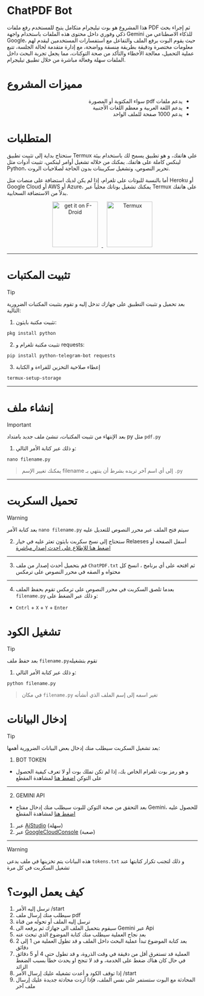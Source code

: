
 
# ChatPDF Bot
هذا المشروع هو بوت تيليجرام متكامل يتيح للمستخدم رفع ملفات PDF ثم إجراء بحث ذكي وفوري داخل محتوى هذه الملفات باستخدام واجهة Gemini للذكاء الاصطناعي من Google، حيث يقوم البوت برفع الملف والتفاعل مع استفسارات المستخدمين ليقدم لهم معلومات مختصرة ودقيقة بطريقة منسقة وواضحة، مع إدارة متقدمة لحالة الجلسة، تتبع عملية التحميل، معالجة الأخطاء والتأكد من صحة التوكنات، مما يجعل تجربة البحث داخل الملفات سهلة وفعالة مباشرة من خلال تطبيق تيليجرام.

# مميزات المشروع
<div dir="rtl">

- يدعم ملفات pdf سواء المكتوبة أو المصورة  
- يدعم اللغة العربية و معظم اللغات الأجنبية  
- يدعم 1000 صفحة للملف الواحد  

</div>


   # المتطلبات

ستحتاج بداية إلى تثبيت تطبيق Termux على هاتفك، و هو تطبيق يسمح لك باستخدام بيئة لينكس كاملة على هاتفك. يمكنك من خلاله تشغيل أوامر لينكس، تثبيت أدوات مثل Python، تحرير النصوص، وتشغيل سكريبتات بدون الحاجة لصلاحيات الروت.

أما بالنسبة للبوتات على تلغرام، إذا لم يكن لديك استضافة على منصات مثل Heroku أو Google Cloud أو AWS أو Azure، يمكنك تشغيل بوتاتك محلياً عبر Termux على هاتفك بدلاً من الاستضافة السحابية.

<p align="center">
  <a href="https://f-droid.org/ar/packages/com.termux/">
    <img src="https://i.imgur.com/V2Xif6J.png" alt="get it on F-Droid" width="120" style="display: inline-block; margin-right: 10px;">
  </a>
  <a href="https://play.google.com/store/apps/details?id=com.termux">
    <img src="https://i.imgur.com/nd0fboR.png" alt="Termux" width="120" style="display: inline-block; margin-left: 10px;">
  </a>
</p>



----

# تثبيت المكتبات
> [!Tip]
بعد تحميل و تثبيت التطبيق على جهازك تدخل إليه و تقوم بتثبيت المكتبات الضرورية التالية:

1. تثبيت مكتبة بايثون:
```shell
pkg install python
```


2. تثبيت مكتبة تلغرام و requests: 
```shell
pip install python-telegram-bot requests
```

3. إعطاء صلاحية التخزين للقراءة و الكتابة
```shell
termux-setup-storage
```
---

# إنشاء ملف
> [!Important]
بعد الإنتهاء من تثبيت المكتبات، تنشئ ملف جديد بامتداد py مثل `pdf.py`

1. و ذلك عبر كتابة الأمر التالي:
```shell
nano filename.py
```
> يمكنك تغيير الإسم filename إلى أي اسم آخر تريده بشرط أن ينتهي بـ `.py`
---
# تحميل السكربت
> [!Warning]
بعد كتابة الأمر `nano filename.py` سيتم فتح الملف عبر محرر النصوص للتعديل عليه


2. ستحتاج إلى نسخ سكربت بايثون تعثر عليه في خيار Relaeses أسفل الصفحة أو
[ اضغط هنا للإطلاع على احدث إصدار مباشرة](https://github.com/bidjadraft/ChatPDF/releases/tag/chatpdf)
---
3. قم بتحميل أحدث إصدار من ملف `ChatPDF.txt` ثم افتحه على أي برنامج ، انسخ كل محتواه و الصقه في محرر النصوص على ترمكس
---
4. بعدما تلصق السكربت في محرر النصوص على ترمكس تقوم بحفظ الملف `filename.py` و ذلك عبر الضغط على:
- `Cntrl` + `X` + `Y` + `Enter`

# تشغيل الكود

> [!Tip]
بعد حفظ ملف `filename.py`تقوم بتشغيله

1. و ذلك عبر كتابة الأمر التالي:
```shell
python filename.py
```
> في مكان `filename.py` تغير اسمه إلى إسم الملف الذي أنشأته

# إدخال البيانات

> [!Tip]
بعد تشغيل السكربت سيطلب منك إدخال بعض البيانات الضرورية أهمها:

1. BOT TOKEN
- و هو رمز بوت تلغرام الخاص بك، إذا لم تكن تملك بوت أو لا تعرف كيفية الحصول على التوكن [اضغط هنا](https://i.imgur.com/EVUkDWY_lq.mp4) لمشاهدة المقطع
---
2. GEMINI API
- بعد التحقق من صحة التوكن للبوت سيطلب منك إدخال مفتاح Gemini، للحصول عليه [اضغط هنا](https://www.youtube.com/watch?v=SMTLu2AT5tQ) لمشاهدة المقطع

1. عبر [AiStudio](https://aistudio.google.com/app/apikey) (سهلة)
2. عبر  [GoogleCloudConsole](https://console.cloud.google.com) (صعبة)
---

> [!Warning]
هذه البيانات يتم تخزينها في ملف يدعى `tokens.txt` و ذلك لتجنب تكرار كتابتها عند تشغيل السكربت في كل مرة

# كيف يعمل البوت؟
1. ترسل إليه الأمر /start
2. سيطلب منك إرسال ملف pdf
3. ترسل إليه الملف أو تحوله من قناة
4. سيقوم بتحميل الملف الى جهازك ثم يرفعه الى Gemini عبر Api
5. بعد نجاح العملية سيطلب منك كتابة الموضوع الذي تبحث عنه
6. بعد كتابة الموضوع تبدأ عملية البحث داخل الملف و قد تطول العملية من 1 إلى 2 دقائق
7. العملية قد تستغرق أقل من دقيقة في وقت الذروة، و قد تطول حتى 4 أو 5 دقائق في حال كان هناك ضغط على الخدمة، و قد لا تنجح او يحدث خطأ بسبب الضغط الزائد
8. إذا توقف الكود و أعدت تشغيله عليك إرسال الأمر /start
9. المحادثة مع البوت ستستمر على نفس الملف، فإذا أردت محادثة جديدة عليك إرسال ملف آخر
